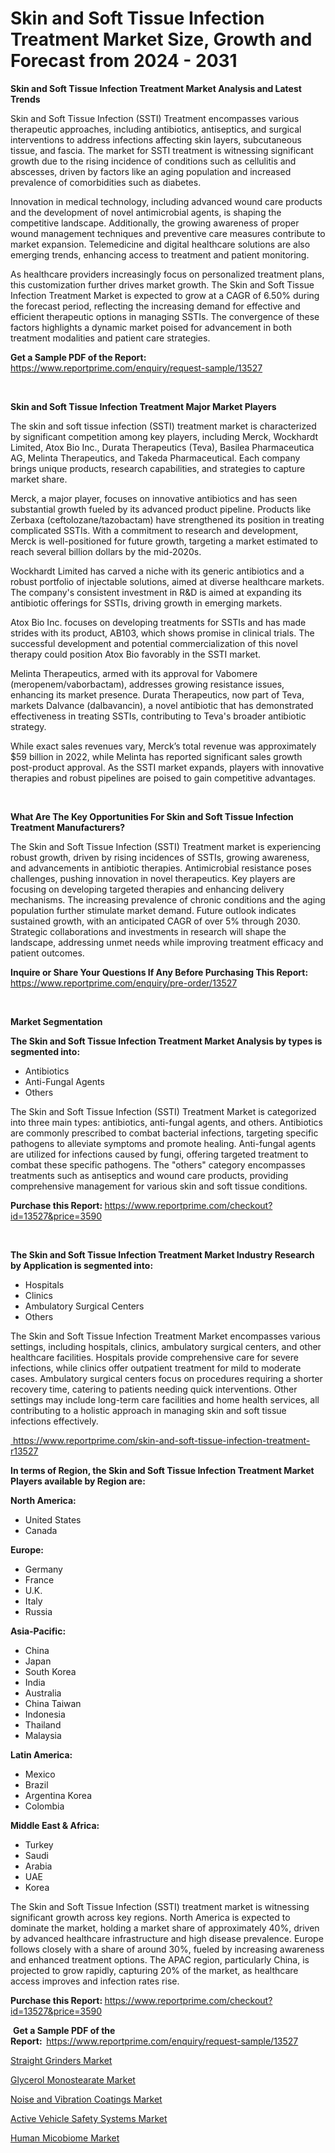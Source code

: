 <p><h1>Skin and Soft Tissue Infection Treatment Market Size, Growth and Forecast from 2024 - 2031</h1></p><p><strong>Skin and Soft Tissue Infection Treatment Market Analysis and Latest Trends</strong></p>
<p><p>Skin and Soft Tissue Infection (SSTI) Treatment encompasses various therapeutic approaches, including antibiotics, antiseptics, and surgical interventions to address infections affecting skin layers, subcutaneous tissue, and fascia. The market for SSTI treatment is witnessing significant growth due to the rising incidence of conditions such as cellulitis and abscesses, driven by factors like an aging population and increased prevalence of comorbidities such as diabetes. </p><p>Innovation in medical technology, including advanced wound care products and the development of novel antimicrobial agents, is shaping the competitive landscape. Additionally, the growing awareness of proper wound management techniques and preventive care measures contribute to market expansion. Telemedicine and digital healthcare solutions are also emerging trends, enhancing access to treatment and patient monitoring.</p><p>As healthcare providers increasingly focus on personalized treatment plans, this customization further drives market growth. The Skin and Soft Tissue Infection Treatment Market is expected to grow at a CAGR of 6.50% during the forecast period, reflecting the increasing demand for effective and efficient therapeutic options in managing SSTIs. The convergence of these factors highlights a dynamic market poised for advancement in both treatment modalities and patient care strategies.</p></p>
<p><strong>Get a Sample PDF of the Report:&nbsp;</strong> <a href="https://www.reportprime.com/enquiry/request-sample/13527?utm_campaign=1130&utm_medium=2&utm_source=Github&utm_content=ia&utm_term=29112024&utm_id=skin-and-soft-tissue-infection-treatment">https://www.reportprime.com/enquiry/request-sample/13527</a></p>
<p>&nbsp;</p>
<p><strong>Skin and Soft Tissue Infection Treatment Major Market Players</strong></p>
<p><p>The skin and soft tissue infection (SSTI) treatment market is characterized by significant competition among key players, including Merck, Wockhardt Limited, Atox Bio Inc., Durata Therapeutics (Teva), Basilea Pharmaceutica AG, Melinta Therapeutics, and Takeda Pharmaceutical. Each company brings unique products, research capabilities, and strategies to capture market share.</p><p>Merck, a major player, focuses on innovative antibiotics and has seen substantial growth fueled by its advanced product pipeline. Products like Zerbaxa (ceftolozane/tazobactam) have strengthened its position in treating complicated SSTIs. With a commitment to research and development, Merck is well-positioned for future growth, targeting a market estimated to reach several billion dollars by the mid-2020s.</p><p>Wockhardt Limited has carved a niche with its generic antibiotics and a robust portfolio of injectable solutions, aimed at diverse healthcare markets. The company's consistent investment in R&D is aimed at expanding its antibiotic offerings for SSTIs, driving growth in emerging markets.</p><p>Atox Bio Inc. focuses on developing treatments for SSTIs and has made strides with its product, AB103, which shows promise in clinical trials. The successful development and potential commercialization of this novel therapy could position Atox Bio favorably in the SSTI market.</p><p>Melinta Therapeutics, armed with its approval for Vabomere (meropenem/vaborbactam), addresses growing resistance issues, enhancing its market presence. Durata Therapeutics, now part of Teva, markets Dalvance (dalbavancin), a novel antibiotic that has demonstrated effectiveness in treating SSTIs, contributing to Teva's broader antibiotic strategy.</p><p>While exact sales revenues vary, Merck’s total revenue was approximately $59 billion in 2022, while Melinta has reported significant sales growth post-product approval. As the SSTI market expands, players with innovative therapies and robust pipelines are poised to gain competitive advantages.</p></p>
<p>&nbsp;</p>
<p><strong>What Are The Key Opportunities For Skin and Soft Tissue Infection Treatment Manufacturers?</strong></p>
<p><p>The Skin and Soft Tissue Infection (SSTI) Treatment market is experiencing robust growth, driven by rising incidences of SSTIs, growing awareness, and advancements in antibiotic therapies. Antimicrobial resistance poses challenges, pushing innovation in novel therapeutics. Key players are focusing on developing targeted therapies and enhancing delivery mechanisms. The increasing prevalence of chronic conditions and the aging population further stimulate market demand. Future outlook indicates sustained growth, with an anticipated CAGR of over 5% through 2030. Strategic collaborations and investments in research will shape the landscape, addressing unmet needs while improving treatment efficacy and patient outcomes.</p></p>
<p><strong>Inquire or Share Your Questions If Any Before Purchasing This Report:</strong> <a href="https://www.reportprime.com/enquiry/pre-order/13527?utm_campaign=1130&utm_medium=2&utm_source=Github&utm_content=ia&utm_term=29112024&utm_id=skin-and-soft-tissue-infection-treatment">https://www.reportprime.com/enquiry/pre-order/13527</a></p>
<p>&nbsp;</p>
<p><strong>Market Segmentation</strong></p>
<p><strong>The Skin and Soft Tissue Infection Treatment Market Analysis by types is segmented into:</strong></p>
<p><ul><li>Antibiotics</li><li>Anti-Fungal Agents</li><li>Others</li></ul></p>
<p><p>The Skin and Soft Tissue Infection (SSTI) Treatment Market is categorized into three main types: antibiotics, anti-fungal agents, and others. Antibiotics are commonly prescribed to combat bacterial infections, targeting specific pathogens to alleviate symptoms and promote healing. Anti-fungal agents are utilized for infections caused by fungi, offering targeted treatment to combat these specific pathogens. The "others" category encompasses treatments such as antiseptics and wound care products, providing comprehensive management for various skin and soft tissue conditions.</p></p>
<p><strong>Purchase this Report:&nbsp;</strong><a href="https://www.reportprime.com/checkout?id=13527&price=3590&utm_campaign=1130&utm_medium=2&utm_source=Github&utm_content=ia&utm_term=29112024&utm_id=skin-and-soft-tissue-infection-treatment">https://www.reportprime.com/checkout?id=13527&price=3590</a></p>
<p>&nbsp;</p>
<p><strong>The Skin and Soft Tissue Infection Treatment Market Industry Research by Application is segmented into:</strong></p>
<p><ul><li>Hospitals</li><li>Clinics</li><li>Ambulatory Surgical Centers</li><li>Others</li></ul></p>
<p><p>The Skin and Soft Tissue Infection Treatment Market encompasses various settings, including hospitals, clinics, ambulatory surgical centers, and other healthcare facilities. Hospitals provide comprehensive care for severe infections, while clinics offer outpatient treatment for mild to moderate cases. Ambulatory surgical centers focus on procedures requiring a shorter recovery time, catering to patients needing quick interventions. Other settings may include long-term care facilities and home health services, all contributing to a holistic approach in managing skin and soft tissue infections effectively.</p></p>
<p><a href="https://www.reportprime.com/skin-and-soft-tissue-infection-treatment-r13527?utm_campaign=1130&utm_medium=2&utm_source=Github&utm_content=ia&utm_term=29112024&utm_id=skin-and-soft-tissue-infection-treatment">&nbsp;https://www.reportprime.com/skin-and-soft-tissue-infection-treatment-r13527</a></p>
<p><strong>In terms of Region, the Skin and Soft Tissue Infection Treatment Market Players available by Region are:</strong></p>
<p>
    <p> <strong> North America: </strong>
        <ul>
            <li>United States</li>
            <li>Canada</li>
        </ul>
        </p> 
    <p> <strong> Europe: </strong>
        <ul>
            <li>Germany</li>
            <li>France</li>
            <li>U.K.</li>
            <li>Italy</li>
            <li>Russia</li>
        </ul>
        </p> 
    <p> <strong> Asia-Pacific: </strong>
        <ul>
            <li>China</li>
            <li>Japan</li>
            <li>South Korea</li>
            <li>India</li>
            <li>Australia</li>
            <li>China Taiwan</li>
            <li>Indonesia</li>
            <li>Thailand</li>
            <li>Malaysia</li>
        </ul>
        </p> 
    <p> <strong> Latin America: </strong>
        <ul>
            <li>Mexico</li>
            <li>Brazil</li>
            <li>Argentina Korea</li>
            <li>Colombia</li>
        </ul>
        </p> 
    <p> <strong> Middle East & Africa: </strong>
        <ul>
            <li>Turkey</li>
            <li>Saudi</li>
            <li>Arabia</li>
            <li>UAE</li>
            <li>Korea</li>
        </ul>
    </p>
    </p>
<p><p>The Skin and Soft Tissue Infection (SSTI) treatment market is witnessing significant growth across key regions. North America is expected to dominate the market, holding a market share of approximately 40%, driven by advanced healthcare infrastructure and high disease prevalence. Europe follows closely with a share of around 30%, fueled by increasing awareness and enhanced treatment options. The APAC region, particularly China, is projected to grow rapidly, capturing 20% of the market, as healthcare access improves and infection rates rise.</p></p>
<p><strong>Purchase this Report: </strong><a href="https://www.reportprime.com/checkout?id=13527&price=3590&utm_campaign=1130&utm_medium=2&utm_source=Github&utm_content=ia&utm_term=29112024&utm_id=skin-and-soft-tissue-infection-treatment">https://www.reportprime.com/checkout?id=13527&price=3590</a></p>
<p>&nbsp;<strong>Get a Sample PDF of the Report:&nbsp;&nbsp;</strong><a href="https://www.reportprime.com/enquiry/request-sample/13527?utm_campaign=1130&utm_medium=2&utm_source=Github&utm_content=ia&utm_term=29112024&utm_id=skin-and-soft-tissue-infection-treatment">https://www.reportprime.com/enquiry/request-sample/13527</a></p>
<p><strong></strong></p>
<p><p><a href="https://www.linkedin.com/pulse/straight-grinders-industry-trends-comprehensive-market-wxkbc?utm_campaign=1130&utm_medium=2&utm_source=Github&utm_content=ia&utm_term=29112024&utm_id=skin-and-soft-tissue-infection-treatment">Straight Grinders Market</a></p><p><a href="https://www.linkedin.com/pulse/glycerol-monostearate-market-share-analysis-growth-trends-eldde?utm_campaign=1130&utm_medium=2&utm_source=Github&utm_content=ia&utm_term=29112024&utm_id=skin-and-soft-tissue-infection-treatment">Glycerol Monostearate Market</a></p><p><a href="https://www.linkedin.com/pulse/unveiling-market-trends-global-noise-vibration-coatings-5srqc?utm_campaign=1130&utm_medium=2&utm_source=Github&utm_content=ia&utm_term=29112024&utm_id=skin-and-soft-tissue-infection-treatment">Noise and Vibration Coatings Market</a></p><p><a href="https://issuu.com/reportprime-2/docs/active-vehicle-safety-systems-market-size-2030.ppt?utm_campaign=1130&utm_medium=2&utm_source=Github&utm_content=ia&utm_term=29112024&utm_id=skin-and-soft-tissue-infection-treatment">Active Vehicle Safety Systems Market</a></p><p><a href="https://issuu.com/reportprime-2/docs/human-micobiome-market-size-2030.pptx?utm_campaign=1130&utm_medium=2&utm_source=Github&utm_content=ia&utm_term=29112024&utm_id=skin-and-soft-tissue-infection-treatment">Human Micobiome Market</a></p></p>